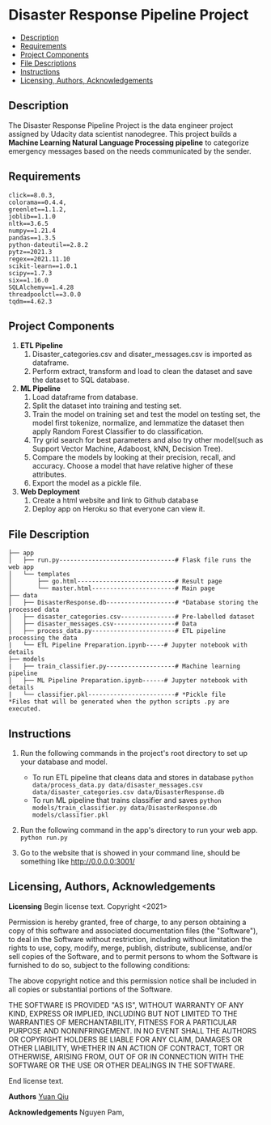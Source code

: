 # **Disaster Response Pipeline Project**

- [Description](#Description)
- [Requirements](#Requirements)
- [Project Components](#Components)
- [File Descriptions](#File-Descriptions)
- [Instructions](#How-To-Run-This-Project)
- [Licensing, Authors, Acknowledgements](#License)

## Description <a name="Description"></a>

The Disaster Response Pipeline Project is the data engineer project assigned by Udacity data scientist nanodegree. This project builds a **Machine Learning Natural Language Processing pipeline** to categorize emergency messages based on the needs communicated by the sender. 

## Requirements <a name="Requirements"></a>

    click==8.0.3,
    colorama==0.4.4,
    greenlet==1.1.2,
    joblib==1.1.0
    nltk==3.6.5
    numpy==1.21.4
    pandas==1.3.5
    python-dateutil==2.8.2
    pytz==2021.3
    regex==2021.11.10
    scikit-learn==1.0.1
    scipy==1.7.3
    six==1.16.0
    SQLAlchemy==1.4.28
    threadpoolctl==3.0.0
    tqdm==4.62.3


## Project Components <a name="Components"></a>

1. **ETL Pipeline**
    1. Disaster_categories.csv and disater_messages.csv is imported as dataframe.
    2. Perform extract, transform and load to clean the dataset and save the dataset to SQL database.
2. **ML Pipeline**
    1. Load dataframe from database.
    2. Split the dataset into training and testing set.
    3. Train the model on training set and test the model on testing set, the model first tokenize, normalize, and lemmatize the dataset then apply Random Forest Classifier to do classification.
    4. Try grid search for best parameters and also try other model(such as Support Vector Machine, Adaboost, kNN, Decision Tree).
    5. Compare the models by looking at their precision, recall, and accuracy. Choose a model that have relative higher of these attributes.
    6. Export the model as a pickle file.
3. **Web Deployment**
    1. Create a html website and link to Github database
    2. Deploy app on Heroku so that everyone can view it.

## File Description <a name="File-Descriptions"></a>

```
├── app
│   ├── run.py--------------------------------# Flask file runs the web app
│   └── templates
│       ├── go.html---------------------------# Result page
│       └── master.html-----------------------# Main page
├── data
│   ├── DisasterResponse.db-------------------# *Database storing the processed data
│   ├── disaster_categories.csv---------------# Pre-labelled dataset
│   ├── disaster_messages.csv-----------------# Data
│   ├── process_data.py-----------------------# ETL pipeline processing the data
|   └── ETL Pipeline Preparation.ipynb-----# Jupyter notebook with details
├── models
|   ├── train_classifier.py-------------------# Machine learning pipeline
│   ├── ML Pipeline Preparation.ipynb------# Jupyter notebook with details
|   └── classifier.pkl------------------------# *Pickle file
*Files that will be generated when the python scripts .py are executed.
```

## Instructions <a name="How-To-Run-This-Project"></a>

1. Run the following commands in the project's root directory to set up your database and model.

    - To run ETL pipeline that cleans data and stores in database
        `python data/process_data.py data/disaster_messages.csv data/disaster_categories.csv data/DisasterResponse.db`
    - To run ML pipeline that trains classifier and saves
        `python models/train_classifier.py data/DisasterResponse.db models/classifier.pkl`

2. Run the following command in the app's directory to run your web app.
    `python run.py`

3. Go to the website that is showed in your command line, should be something like http://0.0.0.0:3001/ 


## Licensing, Authors, Acknowledgements <a name="License"></a>
**Licensing**
Begin license text.
Copyright <2021> <COPYRIGHT Yuan Qiu>

Permission is hereby granted, free of charge, to any person obtaining a copy of this software and associated documentation files (the "Software"), to deal in the Software without restriction, including without limitation the rights to use, copy, modify, merge, publish, distribute, sublicense, and/or sell copies of the Software, and to permit persons to whom the Software is furnished to do so, subject to the following conditions:

The above copyright notice and this permission notice shall be included in all copies or substantial portions of the Software.

THE SOFTWARE IS PROVIDED "AS IS", WITHOUT WARRANTY OF ANY KIND, EXPRESS OR IMPLIED, INCLUDING BUT NOT LIMITED TO THE WARRANTIES OF MERCHANTABILITY, FITNESS FOR A PARTICULAR PURPOSE AND NONINFRINGEMENT. IN NO EVENT SHALL THE AUTHORS OR COPYRIGHT HOLDERS BE LIABLE FOR ANY CLAIM, DAMAGES OR OTHER LIABILITY, WHETHER IN AN ACTION OF CONTRACT, TORT OR OTHERWISE, ARISING FROM, OUT OF OR IN CONNECTION WITH THE SOFTWARE OR THE USE OR OTHER DEALINGS IN THE SOFTWARE.

End license text.

**Authors** [Yuan Qiu](https://github.com/cliffyb824)

**Acknowledgements** Nguyen Pam,